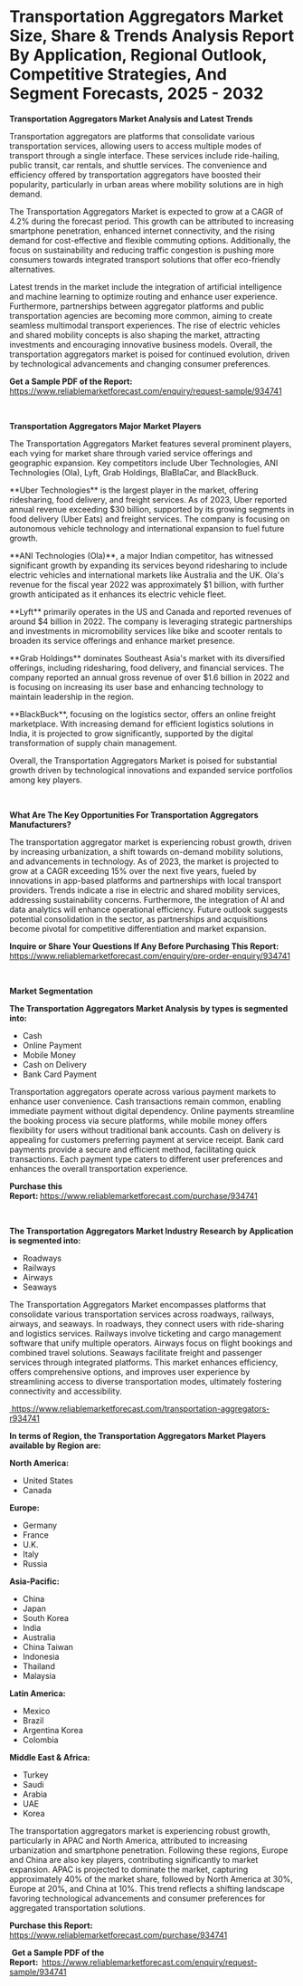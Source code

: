 <p><h1>Transportation Aggregators Market Size, Share & Trends Analysis Report By Application, Regional Outlook, Competitive Strategies, And Segment Forecasts, 2025 - 2032</h1></p><p><strong>Transportation Aggregators Market Analysis and Latest Trends</strong></p>
<p><p>Transportation aggregators are platforms that consolidate various transportation services, allowing users to access multiple modes of transport through a single interface. These services include ride-hailing, public transit, car rentals, and shuttle services. The convenience and efficiency offered by transportation aggregators have boosted their popularity, particularly in urban areas where mobility solutions are in high demand.</p><p>The Transportation Aggregators Market is expected to grow at a CAGR of 4.2% during the forecast period. This growth can be attributed to increasing smartphone penetration, enhanced internet connectivity, and the rising demand for cost-effective and flexible commuting options. Additionally, the focus on sustainability and reducing traffic congestion is pushing more consumers towards integrated transport solutions that offer eco-friendly alternatives.</p><p>Latest trends in the market include the integration of artificial intelligence and machine learning to optimize routing and enhance user experience. Furthermore, partnerships between aggregator platforms and public transportation agencies are becoming more common, aiming to create seamless multimodal transport experiences. The rise of electric vehicles and shared mobility concepts is also shaping the market, attracting investments and encouraging innovative business models. Overall, the transportation aggregators market is poised for continued evolution, driven by technological advancements and changing consumer preferences.</p></p>
<p><strong>Get a Sample PDF of the Report:&nbsp;</strong> <a href="https://www.reliablemarketforecast.com/enquiry/request-sample/934741?utm_campaign=1141&utm_medium=2&utm_source=Github&utm_content=ia&utm_term=18042025&utm_id=transportation-aggregators">https://www.reliablemarketforecast.com/enquiry/request-sample/934741</a></p>
<p>&nbsp;</p>
<p><strong>Transportation Aggregators Major Market Players</strong></p>
<p><p>The Transportation Aggregators Market features several prominent players, each vying for market share through varied service offerings and geographic expansion. Key competitors include Uber Technologies, ANI Technologies (Ola), Lyft, Grab Holdings, BlaBlaCar, and BlackBuck.</p><p>**Uber Technologies** is the largest player in the market, offering ridesharing, food delivery, and freight services. As of 2023, Uber reported annual revenue exceeding $30 billion, supported by its growing segments in food delivery (Uber Eats) and freight services. The company is focusing on autonomous vehicle technology and international expansion to fuel future growth.</p><p>**ANI Technologies (Ola)**, a major Indian competitor, has witnessed significant growth by expanding its services beyond ridesharing to include electric vehicles and international markets like Australia and the UK. Ola's revenue for the fiscal year 2022 was approximately $1 billion, with further growth anticipated as it enhances its electric vehicle fleet.</p><p>**Lyft** primarily operates in the US and Canada and reported revenues of around $4 billion in 2022. The company is leveraging strategic partnerships and investments in micromobility services like bike and scooter rentals to broaden its service offerings and enhance market presence.</p><p>**Grab Holdings** dominates Southeast Asia's market with its diversified offerings, including ridesharing, food delivery, and financial services. The company reported an annual gross revenue of over $1.6 billion in 2022 and is focusing on increasing its user base and enhancing technology to maintain leadership in the region.</p><p>**BlackBuck**, focusing on the logistics sector, offers an online freight marketplace. With increasing demand for efficient logistics solutions in India, it is projected to grow significantly, supported by the digital transformation of supply chain management.</p><p>Overall, the Transportation Aggregators Market is poised for substantial growth driven by technological innovations and expanded service portfolios among key players.</p></p>
<p>&nbsp;</p>
<p><strong>What Are The Key Opportunities For Transportation Aggregators Manufacturers?</strong></p>
<p><p>The transportation aggregator market is experiencing robust growth, driven by increasing urbanization, a shift towards on-demand mobility solutions, and advancements in technology. As of 2023, the market is projected to grow at a CAGR exceeding 15% over the next five years, fueled by innovations in app-based platforms and partnerships with local transport providers. Trends indicate a rise in electric and shared mobility services, addressing sustainability concerns. Furthermore, the integration of AI and data analytics will enhance operational efficiency. Future outlook suggests potential consolidation in the sector, as partnerships and acquisitions become pivotal for competitive differentiation and market expansion.</p></p>
<p><strong>Inquire or Share Your Questions If Any Before Purchasing This Report:</strong> <a href="https://www.reliablemarketforecast.com/enquiry/pre-order-enquiry/934741?utm_campaign=1141&utm_medium=2&utm_source=Github&utm_content=ia&utm_term=18042025&utm_id=transportation-aggregators">https://www.reliablemarketforecast.com/enquiry/pre-order-enquiry/934741</a></p>
<p>&nbsp;</p>
<p><strong>Market Segmentation</strong></p>
<p><strong>The Transportation Aggregators Market Analysis by types is segmented into:</strong></p>
<p><ul><li>Cash</li><li>Online Payment</li><li>Mobile Money</li><li>Cash on Delivery</li><li>Bank Card Payment</li></ul></p>
<p><p>Transportation aggregators operate across various payment markets to enhance user convenience. Cash transactions remain common, enabling immediate payment without digital dependency. Online payments streamline the booking process via secure platforms, while mobile money offers flexibility for users without traditional bank accounts. Cash on delivery is appealing for customers preferring payment at service receipt. Bank card payments provide a secure and efficient method, facilitating quick transactions. Each payment type caters to different user preferences and enhances the overall transportation experience.</p></p>
<p><strong>Purchase this Report:&nbsp;</strong><a href="https://www.reliablemarketforecast.com/purchase/934741?utm_campaign=1141&utm_medium=2&utm_source=Github&utm_content=ia&utm_term=18042025&utm_id=transportation-aggregators">https://www.reliablemarketforecast.com/purchase/934741</a></p>
<p>&nbsp;</p>
<p><strong>The Transportation Aggregators Market Industry Research by Application is segmented into:</strong></p>
<p><ul><li>Roadways</li><li>Railways</li><li>Airways</li><li>Seaways</li></ul></p>
<p><p>The Transportation Aggregators Market encompasses platforms that consolidate various transportation services across roadways, railways, airways, and seaways. In roadways, they connect users with ride-sharing and logistics services. Railways involve ticketing and cargo management software that unify multiple operators. Airways focus on flight bookings and combined travel solutions. Seaways facilitate freight and passenger services through integrated platforms. This market enhances efficiency, offers comprehensive options, and improves user experience by streamlining access to diverse transportation modes, ultimately fostering connectivity and accessibility.</p></p>
<p><a href="https://www.reliablemarketforecast.com/transportation-aggregators-r934741?utm_campaign=1141&utm_medium=2&utm_source=Github&utm_content=ia&utm_term=18042025&utm_id=transportation-aggregators">&nbsp;https://www.reliablemarketforecast.com/transportation-aggregators-r934741</a></p>
<p><strong>In terms of Region, the Transportation Aggregators Market Players available by Region are:</strong></p>
<p>
    <p> <strong> North America: </strong>
        <ul>
            <li>United States</li>
            <li>Canada</li>
        </ul>
        </p> 
    <p> <strong> Europe: </strong>
        <ul>
            <li>Germany</li>
            <li>France</li>
            <li>U.K.</li>
            <li>Italy</li>
            <li>Russia</li>
        </ul>
        </p> 
    <p> <strong> Asia-Pacific: </strong>
        <ul>
            <li>China</li>
            <li>Japan</li>
            <li>South Korea</li>
            <li>India</li>
            <li>Australia</li>
            <li>China Taiwan</li>
            <li>Indonesia</li>
            <li>Thailand</li>
            <li>Malaysia</li>
        </ul>
        </p> 
    <p> <strong> Latin America: </strong>
        <ul>
            <li>Mexico</li>
            <li>Brazil</li>
            <li>Argentina Korea</li>
            <li>Colombia</li>
        </ul>
        </p> 
    <p> <strong> Middle East & Africa: </strong>
        <ul>
            <li>Turkey</li>
            <li>Saudi</li>
            <li>Arabia</li>
            <li>UAE</li>
            <li>Korea</li>
        </ul>
    </p>
    </p>
<p><p>The transportation aggregators market is experiencing robust growth, particularly in APAC and North America, attributed to increasing urbanization and smartphone penetration. Following these regions, Europe and China are also key players, contributing significantly to market expansion. APAC is projected to dominate the market, capturing approximately 40% of the market share, followed by North America at 30%, Europe at 20%, and China at 10%. This trend reflects a shifting landscape favoring technological advancements and consumer preferences for aggregated transportation solutions.</p></p>
<p><strong>Purchase this Report: </strong><a href="https://www.reliablemarketforecast.com/purchase/934741?utm_campaign=1141&utm_medium=2&utm_source=Github&utm_content=ia&utm_term=18042025&utm_id=transportation-aggregators">https://www.reliablemarketforecast.com/purchase/934741</a></p>
<p>&nbsp;<strong>Get a Sample PDF of the Report:&nbsp;&nbsp;</strong><a href="https://www.reliablemarketforecast.com/enquiry/request-sample/934741?utm_campaign=1141&utm_medium=2&utm_source=Github&utm_content=ia&utm_term=18042025&utm_id=transportation-aggregators">https://www.reliablemarketforecast.com/enquiry/request-sample/934741</a></p>
<p><strong></strong></p>
<p><p></p><p></p><p></p></p>